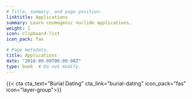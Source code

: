```yaml
---
# Title, summary, and page position.
linktitle: Applications
summary: Learn cosmogenic nuclide applications.
weight: 1
icon: clipboard-list
icon_pack: fas

# Page metadata.
title: Applications
date: "2018-09-09T00:00:00Z"
type: book  # Do not modify.
---
```


{{< cta cta_text="Burial Dating" cta_link="burial-dating" icon_pack="fas" icon="layer-group">}}
